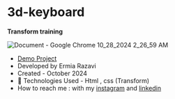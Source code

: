 # 3d-keyboard
 **Transform training**

![Document - Google Chrome 10_28_2024 2_26_59 AM](https://github.com/user-attachments/assets/76c5a833-e6fd-461b-8639-fa9e92c4ff3b)


- [Demo Project](https://ermiarzv.github.io/3d-keyboard/)
- Developed by Ermia Razavi
- Created - October 2024
- 🤖 Technologies Used - Html , css (Transform)
- How to reach me : with my
[instagram](https://www.instagram.com/ermia_razavi.dev) and
[linkedin](https://www.linkedin.com/in/ermia-razavi-a611312a3/)


